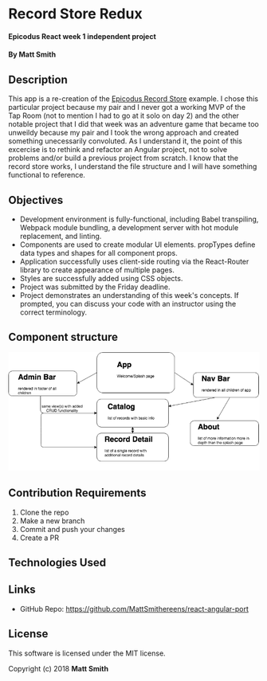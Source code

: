 # Record Store Redux

#### Epicodus React week 1 independent project

#### By Matt Smith

## Description

This app is a re-creation of the [Epicodus Record Store](https://github.com/MattSmithereens/album-store) example.  I chose this particular project because my pair and I never got a working MVP of the Tap Room (not to mention I had to go at it solo on day 2) and the other notable project that I did that week was an adventure game that became too unweildy because my pair and I took the wrong approach and created something unecessarily convoluted.  As I understand it, the point of this excercise is to rethink and refactor an Angular project, not to solve problems and/or build a previous project from scratch.  I know that the record store works, I understand the file structure and I will have something functional to reference.

## Objectives

* Development environment is fully-functional, including Babel transpiling, Webpack module bundling, a development server with hot module replacement, and linting.
* Components are used to create modular UI elements.
propTypes define data types and shapes for all component props.
* Application successfully uses client-side routing via the React-Router library to create appearance of multiple pages.
* Styles are successfully added using CSS objects.
* Project was submitted by the Friday deadline.
* Project demonstrates an understanding of this week's concepts. If prompted, you can discuss your code with an instructor using the correct terminology.

## Component structure

![component structure map](react-map.png)

## Contribution Requirements

1. Clone the repo
1. Make a new branch
1. Commit and push your changes
1. Create a PR

## Technologies Used


## Links

* GitHub Repo: https://github.com/MattSmithereens/react-angular-port

## License

This software is licensed under the MIT license.

Copyright (c) 2018 **Matt Smith**
